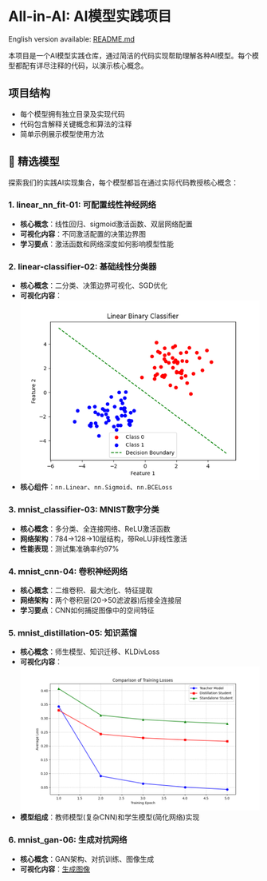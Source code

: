 # All-in-AI: AI模型实践项目

English version available: [README.md](README.md)

本项目是一个AI模型实践仓库，通过简洁的代码实现帮助理解各种AI模型。每个模型都配有详尽注释的代码，以演示核心概念。

## 项目结构
- 每个模型拥有独立目录及实现代码
- 代码包含解释关键概念和算法的注释
- 简单示例展示模型使用方法

## 🚀 精选模型
探索我们的实践AI实现集合，每个模型都旨在通过实际代码教授核心概念：

### 1. linear_nn_fit-01: 可配置线性神经网络
- **核心概念**：线性回归、sigmoid激活函数、双层网络配置
- **可视化内容**：不同激活配置的决策边界图
- **学习要点**：激活函数和网络深度如何影响模型性能

### 2. linear-classifier-02: 基础线性分类器
- **核心概念**：二分类、决策边界可视化、SGD优化
- **可视化内容**：![决策边界](linear-classifier-02/decision_boundary.png)
- **核心组件**：`nn.Linear`、`nn.Sigmoid`、`nn.BCELoss`

### 3. mnist_classifier-03: MNIST数字分类
- **核心概念**：多分类、全连接网络、ReLU激活函数
- **网络架构**：784→128→10层结构，带ReLU非线性激活
- **性能表现**：测试集准确率约97%

### 4. mnist_cnn-04: 卷积神经网络
- **核心概念**：二维卷积、最大池化、特征提取
- **网络架构**：两个卷积层(20→50滤波器)后接全连接层
- **学习要点**：CNN如何捕捉图像中的空间特征

### 5. mnist_distillation-05: 知识蒸馏
- **核心概念**：师生模型、知识迁移、KLDivLoss
- **可视化内容**：![损失对比](mnist_distillation-05/loss_comparison.png)
- **模型组成**：教师模型(复杂CNN)和学生模型(简化网络)实现

### 6. mnist_gan-06: 生成对抗网络
- **核心概念**：GAN架构、对抗训练、图像生成
- **可视化内容**：[生成图像](mnist_gan-06/generated_images/)